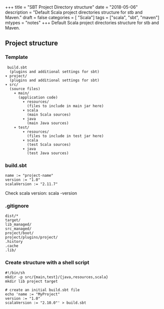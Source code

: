 +++
title = "SBT Project Directory structure"
date = "2018-05-06"
description = "Default Scala project directories structure for stb and Maven."
draft = false
categories = [ "Scala"]
tags = ["scala", "sbt", "maven"]
mtypes = "notes"
+++
Default Scala project directories structure for stb and Maven.

## Project structure ##

### Template ###

     build.sbt 
      (plugins and additional settings for sbt)
    ▾ project/
      (plugins and additional settings for sbt)            
    ▾ src/
      (source files)
        ▾ main/
          (application code)
            ▾ resources/
              (files to include in main jar here)
            ▾ scala
              (main Scala sources)
            ▾ java
              (main Java sources)
        ▾ test/
            ▾ resources/
              (files to include in test jar here)
            ▾ scala
              (test Scala sources)
            ▾ java
              (test Java sources)

### build.sbt
```
name := "project-name"
version := "1.0" 
scalaVersion := "2.11.7"
```
Check scala version: scala -version


### .gitignore
```
dist/*
target/
lib_managed/
src_managed/
project/boot/
project/plugins/project/
.history
.cache
.lib/
```

### Create structure with a shell script
```
#!/bin/sh
mkdir -p src/{main,test}/{java,resources,scala}
mkdir lib project target

# create an initial build.sbt file
echo 'name := "MyProject"
version := "1.0"
scalaVersion := "2.10.0"' > build.sbt
```
